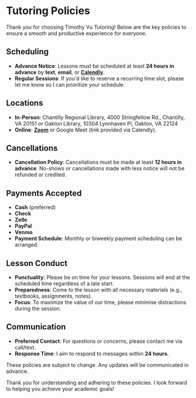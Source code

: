 # Tutoring Policies

Thank you for choosing Timothy Vu Tutoring! Below are the key policies to ensure a smooth and productive experience for everyone.

## Scheduling
- **Advance Notice**: Lessons must be scheduled at least **24 hours in advance** by **text**, **email**, or [**Calendly**](https://calendly.com/timothyvututoring).
- **Regular Sessions**: If you'd like to reserve a recurring time slot, please let me know so I can prioritize your schedule.

## Locations
- **In-Person**: Chantilly Regional Library, 4000 Stringfellow Rd., Chantilly, VA 20151 or Oakton Library, 10304 Lynnhaven Pl, Oakton, VA 22124
- **Online**: [**Zoom**](https://cornell.zoom.us/j/9093325013?pwd=YmFFL2ZaN3NkaE16QzQ4bmdBOUJUQT09) or Google Meet (link provided via Calendly).

## Cancellations
- **Cancellation Policy**: Cancellations must be made at least **12 hours in advance**. No-shows or cancellations made with less notice will not be refunded or credited.

## Payments Accepted
  - **Cash** (preferred)
  - **Check**
  - **Zelle**
  - **PayPal**
  - **Venmo**
- **Payment Schedule**: Monthly or biweekly payment scheduling can be arranged.

## Lesson Conduct
- **Punctuality**: Please be on time for your lessons. Sessions will end at the scheduled time regardless of a late start.
- **Preparedness**: Come to the lesson with all necessary materials (e.g., textbooks, assignments, notes).
- **Focus**: To maximize the value of our time, please minimise distractions during the session.

## Communication
- **Preferred Contact**: For questions or concerns, please contact me via call/text.
- **Response Time**: I aim to respond to messages within **24 hours**.

These policies are subject to change. Any updates will be communicated in advance.

Thank you for understanding and adhering to these policies. I look forward to helping you achieve your academic goals! 
